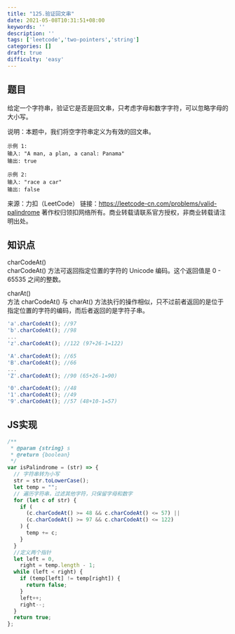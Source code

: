 ```yaml
---
title: "125.验证回文串"
date: 2021-05-08T10:31:51+08:00
keywords: ''
description: ''
tags: ['leetcode','two-pointers','string']
categories: []
draft: true
difficulty: 'easy'
---
```


## 题目

给定一个字符串，验证它是否是回文串，只考虑字母和数字字符，可以忽略字母的大小写。

说明：本题中，我们将空字符串定义为有效的回文串。

```
示例 1:
输入: "A man, a plan, a canal: Panama"
输出: true

示例 2:
输入: "race a car"
输出: false
```

来源：力扣（LeetCode）
链接：https://leetcode-cn.com/problems/valid-palindrome
著作权归领扣网络所有。商业转载请联系官方授权，非商业转载请注明出处。

## 知识点 

charCodeAt()  
charCodeAt() 方法可返回指定位置的字符的 Unicode 编码。这个返回值是 0 - 65535 之间的整数。

charAt()  
方法 charCodeAt() 与 charAt() 方法执行的操作相似，只不过前者返回的是位于指定位置的字符的编码，而后者返回的是字符子串。

```javascript
'a'.charCodeAt(); //97
'b'.charCodeAt(); //98
...
'z'.charCodeAt(); //122 (97+26-1=122)

'A'.charCodeAt(); //65
'B'.charCodeAt(); //66
...
'Z'.charCodeAt(); //90 (65+26-1=90)

'0'.charCodeAt(); //48
'1'.charCodeAt(); //49
'9'.charCodeAt(); //57 (48+10-1=57)
```

## JS实现

```javascript
/**
 * @param {string} s
 * @return {boolean}
 */
var isPalindrome = (str) => {
  // 字符串转为小写
  str = str.toLowerCase();
  let temp = "";
  // 遍历字符串，过滤其他字符，只保留字母和数字
  for (let c of str) {
    if (
      (c.charCodeAt() >= 48 && c.charCodeAt() <= 57) ||
      (c.charCodeAt() >= 97 && c.charCodeAt() <= 122)
    ) {
      temp += c;
    }
  }
  //定义两个指针
  let left = 0,
    right = temp.length - 1;
  while (left < right) {
    if (temp[left] != temp[right]) {
      return false;
    }
    left++;
    right--;
  }
  return true;
};
```
